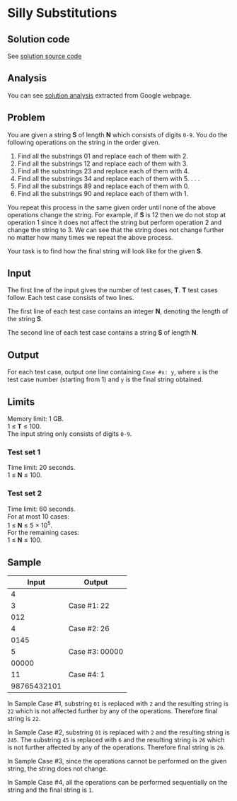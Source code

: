 # Silly Substitutions

## Solution code

See [solution source code](/Round%20H/Silly%20Substitutions/solution.js)

## Analysis

You can see [solution analysis](/Round%20H/Silly%20Substitutions/analysis.md) extracted from Google webpage.

## Problem

You are given a string **S** of length **N** which consists of digits `0-9`. You do the following operations on the string in the order given.

1. Find all the substrings 01 and replace each of them with 2.
2. Find all the substrings 12 and replace each of them with 3.
3. Find all the substrings 23 and replace each of them with 4.
4. Find all the substrings 34 and replace each of them with 5.
   .
   .
   .
5. Find all the substrings 89 and replace each of them with 0.
6. Find all the substrings 90 and replace each of them with 1.

You repeat this process in the same given order until none of the above operations change the string. For example, if **S** is 12 then we do not stop at operation 1 since it does not affect the string but perform operation 2 and change the string to 3. We can see that the string does not change further no matter how many times we repeat the above process.

Your task is to find how the final string will look like for the given **S**.

## Input

The first line of the input gives the number of test cases, **T**. **T** test cases follow. Each test case consists of two lines.

The first line of each test case contains an integer **N**, denoting the length of the string **S**.

The second line of each test case contains a string **S** of length **N**.

## Output

For each test case, output one line containing `Case #x: y`, where `x` is the test case number (starting from 1) and `y` is the final string obtained.

## Limits

Memory limit: 1 GB.<br>
1 ≤ **T** ≤ 100.<br>
The input string only consists of digits `0-9`.

### Test set 1

Time limit: 20 seconds.<br>
1 ≤ **N** ≤ 100.

### Test set 2

Time limit: 60 seconds.<br>
For at most 10 cases:<br>
1 ≤ **N** ≤ 5 × 10<sup>5</sup>.<br>
For the remaining cases:<br>
1 ≤ **N** ≤ 100.

## Sample

| Input       | Output         |
| ----------- | -------------- |
| 4           |                |
| 3           | Case #1: 22    |
| 012         |                |
| 4           | Case #2: 26    |
| 0145        |                |
| 5           | Case #3: 00000 |
| 00000       |                |
| 11          | Case #4: 1     |
| 98765432101 |                |

In Sample Case #1, substring `01` is replaced with `2` and the resulting string is `22` which is not affected further by any of the operations. Therefore final string is `22`.

In Sample Case #2, substring `01` is replaced with `2` and the resulting string is `245`. The substring `45` is replaced with `6` and the resulting string is `26` which is not further affected by any of the operations. Therefore final string is `26`.

In Sample Case #3, since the operations cannot be performed on the given string, the string does not change.

In Sample Case #4, all the operations can be performed sequentially on the string and the final string is `1`.
